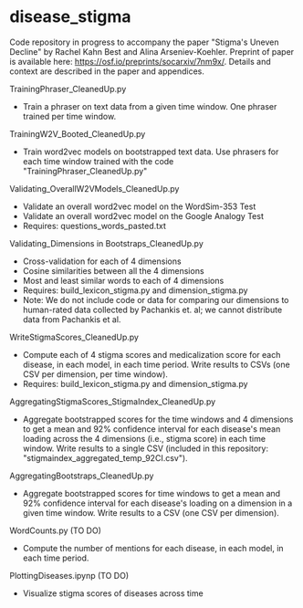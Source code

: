 # disease_stigma
Code repository in progress to accompany the paper "Stigma's Uneven Decline" by Rachel Kahn Best and Alina Arseniev-Koehler. Preprint of paper is available here: https://osf.io/preprints/socarxiv/7nm9x/. Details and context are described in the paper and appendices. 

TrainingPhraser_CleanedUp.py
* Train a phraser on text data from a given time window. One phraser trained per time window. 

TrainingW2V_Booted_CleanedUp.py
* Train word2vec models on bootstrapped text data. Use phrasers for each time window trained with the code "TrainingPhraser_CleanedUp.py"

Validating_OverallW2VModels_CleanedUp.py
* Validate an overall word2vec model on the WordSim-353 Test
* Validate an overall word2vec model on the Google Analogy Test
* Requires: questions_words_pasted.txt

Validating_Dimensions in Bootstraps_CleanedUp.py
* Cross-validation for each of 4 dimensions
* Cosine similarities between all the 4 dimensions
* Most and least similar words to each of 4 dimensions
* Requires: build_lexicon_stigma.py and dimension_stigma.py
* Note: We do not include code or data for comparing our dimensions to human-rated data collected by Pachankis et. al; we cannot distribute data from Pachankis et al.  

WriteStigmaScores_CleanedUp.py
* Compute each of 4 stigma scores and medicalization score for each disease, in each model, in each time period. Write results to CSVs (one CSV per dimension, per time window).
* Requires: build_lexicon_stigma.py and dimension_stigma.py

AggregatingStigmaScores_StigmaIndex_CleanedUp.py
* Aggregate bootstrapped scores for the time windows and 4 dimensions to get a mean and 92% confidence interval for each disease's mean loading across the 4 dimensions (i.e., stigma score) in each time window. Write results to a single CSV (included in this repository: "stigmaindex_aggregated_temp_92CI.csv").

AggregatingBootstraps_CleanedUp.py 
* Aggregate bootstrapped scores for time windows to get a mean and 92% confidence interval for each disease's loading on a dimension in a given time window. Write results to a CSV (one CSV per dimension). 

WordCounts.py (TO DO)
* Compute the number of mentions for each disease, in each model, in each time period. 

PlottingDiseases.ipynp (TO DO)
* Visualize stigma scores of diseases across time
